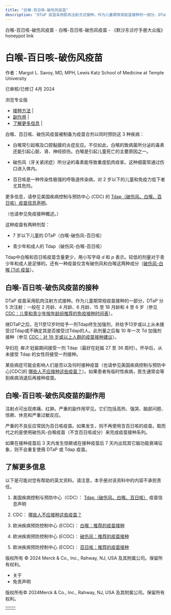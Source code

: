 ```yaml
---
title: "白喉-百日咳-破伤风疫苗"
description: "DTaP 疫苗采用肌肉注射方式接种。作为儿童期常规疫苗接种的一部分，DTaP 分 5 次注射：一般在 2 月龄、4 月龄、6 月龄、15 至 18 月龄和 4 至 6 岁（参见 [CDC：儿童和青少年按年龄组推荐的免疫接种时间表](https://www.cdc.gov/vaccines/schedules/hcp/imz/child-adolescent.html)）。"
---
```


﻿白喉\-百日咳\-破伤风疫苗 \- 白喉\-百日咳\-破伤风疫苗 \- 《默沙东诊疗手册大众版》 honeypot link

# 白喉-百日咳-破伤风疫苗

作者：Margot L. Savoy, MD, MPH, Lewis Katz School of Medicine at Temple University

已审核/已修订 4月 2024

浏览专业版

- [接种方法](#接种方法_v16233802_zh) \|
- [副作用](#副作用_v16233807_zh) \|
- [了解更多信息](#了解更多信息_v44322695_zh) \|

白喉、百日咳、破伤风疫苗被制备为疫苗合剂以同时预防这 3 种疾病：

- 白喉常引起喉及口腔黏膜的炎症反应。不仅如此，白喉的致病菌所分泌的毒素还能引起心脏、肾、神经损伤。白喉是引起儿童死亡的主要原因之一。

- 破伤风（牙关紧闭症）所分泌的毒素能导致重度肌肉痉挛。这种细菌常通过伤口进入体内。

- 百日咳是一种传染性极强的呼吸道传染病，对 2 岁以下的儿童和免疫力低下者尤其危险。


更多信息，请参见美国疾病控制与预防中心 (CDC) 的 [Tdap（破伤风、白喉、百日咳）疫苗信息声明](http://www.cdc.gov/vaccines/hcp/vis/vis-statements/tdap.html)。

（也请参见免疫接种概述。）

这种疫苗有两种剂型：

- 7 岁以下儿童的 DTaP（白喉-破伤风-百日咳）

- 青少年和成人的 Tdap（破伤风-白喉-百日咳）


Tdap中白喉和百日咳疫苗含量更少，用小写字母 _d_ 和 _p_ 表示。较低的剂量对于青少年和成人是足够的。还有一种疫苗仅含有破伤风和白喉这两种成分（[破伤风-白喉 \[Td\] 疫苗](./{E1C479EB-E779-4096-9F9E-0A37AB3294FA}.html)）。

## 白喉-百日咳-破伤风疫苗的接种

DTaP 疫苗采用肌肉注射方式接种。作为儿童期常规疫苗接种的一部分，DTaP 分 5 次注射：一般在 2 月龄、4 月龄、6 月龄、15 至 18 月龄和 4 至 6 岁（参见 [CDC：儿童和青少年按年龄组推荐的免疫接种时间表](https://www.cdc.gov/vaccines/schedules/hcp/imz/child-adolescent.html)）。

继DTaP之后，在11至12岁时给予一剂Tdap终生加强剂，并给予13岁或以上从未接受过Tdap或不确定其是否接受过Tdap的人。此剂量之后每 10 年一次 Td 加强剂接种（参见 [CDC：对 19 岁或以上人群的疫苗接种建议](https://www.cdc.gov/vaccines/schedules/hcp/imz/adult-compliant.html)）。

孕妇在 _每次_ 妊娠期间接受一剂 Tdap（最好在妊娠 27 至 36 周时）。怀孕后，从未接受 Tdap 的女性将接受一剂接种。

某些病症可能会影响人们是否以及何时接种疫苗（也请参见美国疾病控制与预防中心\[CDC\]的 [哪些人不应接种这些疫苗？](https://www.cdc.gov/vaccines/vpd/should-not-vacc.html#tdap)）。如果患者有临时性疾病，医生通常会等到疾病消退后再接种疫苗。

## 白喉-百日咳-破伤风疫苗的副作用

注射点可出现疼痛、红肿。严重的副作用罕见。它们包括高热、强哭、脑部问题、惊厥、休克和严重过敏反应。

严重的不良反应常因为百日咳疫苗。如果发生，则不再使用含百日咳的疫苗。取而代之的是使用破伤风-白喉疫苗（不含百日咳成分）来完成疫苗接种系列。

如果在接种疫苗后 3 天内发生惊厥或在接种疫苗后 7 天内出现其它脑功能衰竭征象，则不会重复使用 DTaP 或 Tdap 疫苗。

## 了解更多信息

以下是可能对您有帮助的英文资料。请注意，本手册对该资料中的内容不承担责任。

1. 美国疾病控制与预防中心（CDC）： [Tdap（破伤风、白喉、百日咳）](http://www.cdc.gov/vaccines/hcp/vis/vis-statements/tdap.html) 疫苗信息声明

2. CDC： [哪些人不应接种这些疫苗？](https://www.cdc.gov/vaccines/vpd/should-not-vacc.html#tdap)

3. 欧洲疾病预防控制中心 (ECDC)： [白喉：推荐的疫苗接种](https://vaccine-schedule.ecdc.europa.eu/Scheduler/ByDisease?SelectedDiseaseId=1&SelectedCountryIdByDisease=-1)

4. 欧洲疾病预防控制中心 (ECDC)： [破伤风：推荐的疫苗接种](https://vaccine-schedule.ecdc.europa.eu/Scheduler/ByDisease?SelectedDiseaseId=2&SelectedCountryIdByDisease=-1)

5. 欧洲疾病预防控制中心 (ECDC)： [百日咳：推荐的疫苗接种](https://vaccine-schedule.ecdc.europa.eu/Scheduler/ByDisease?SelectedDiseaseId=3&SelectedCountryIdByDisease=-1)




版权所有 © 2024
Merck & Co., Inc., Rahway, NJ, USA 及其附属公司。保留所有权利。

- 关于
- 免责声明

版权所有© 2024Merck & Co., Inc., Rahway, NJ, USA 及其附属公司。保留所有权利。

|     |     |
| --- | --- |
|  |  |